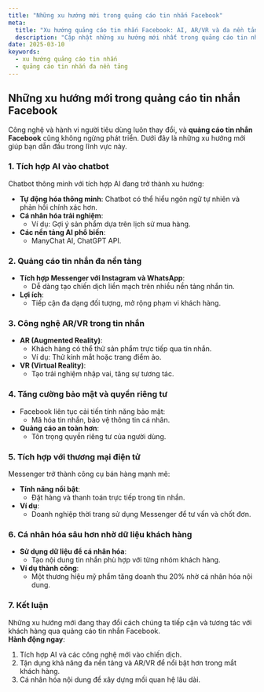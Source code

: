 ```yaml
---
title: "Những xu hướng mới trong quảng cáo tin nhắn Facebook"
meta:
  title: "Xu hướng quảng cáo tin nhắn Facebook: AI, AR/VR và đa nền tảng"
  description: "Cập nhật những xu hướng mới nhất trong quảng cáo tin nhắn Facebook, bao gồm tích hợp AI, chatbot thông minh, và quảng cáo đa nền tảng."
date: 2025-03-10
keywords:
  - xu hướng quảng cáo tin nhắn
  - quảng cáo tin nhắn đa nền tảng
---
```


## Những xu hướng mới trong quảng cáo tin nhắn Facebook

Công nghệ và hành vi người tiêu dùng luôn thay đổi, và **quảng cáo tin nhắn Facebook** cũng không ngừng phát triển. Dưới đây là những xu hướng mới giúp bạn dẫn đầu trong lĩnh vực này.

### 1. Tích hợp AI vào chatbot

Chatbot thông minh với tích hợp AI đang trở thành xu hướng:
- **Tự động hóa thông minh**: Chatbot có thể hiểu ngôn ngữ tự nhiên và phản hồi chính xác hơn.
- **Cá nhân hóa trải nghiệm**:
  - Ví dụ: Gợi ý sản phẩm dựa trên lịch sử mua hàng.
- **Các nền tảng AI phổ biến**:
  - ManyChat AI, ChatGPT API.

### 2. Quảng cáo tin nhắn đa nền tảng

- **Tích hợp Messenger với Instagram và WhatsApp**:
  - Dễ dàng tạo chiến dịch liền mạch trên nhiều nền tảng nhắn tin.
- **Lợi ích**:
  - Tiếp cận đa dạng đối tượng, mở rộng phạm vi khách hàng.

### 3. Công nghệ AR/VR trong tin nhắn

- **AR (Augmented Reality)**:
  - Khách hàng có thể thử sản phẩm trực tiếp qua tin nhắn.
  - Ví dụ: Thử kính mắt hoặc trang điểm ảo.
- **VR (Virtual Reality)**:
  - Tạo trải nghiệm nhập vai, tăng sự tương tác.

### 4. Tăng cường bảo mật và quyền riêng tư

- Facebook liên tục cải tiến tính năng bảo mật:
  - Mã hóa tin nhắn, bảo vệ thông tin cá nhân.
- **Quảng cáo an toàn hơn**:
  - Tôn trọng quyền riêng tư của người dùng.

### 5. Tích hợp với thương mại điện tử

Messenger trở thành công cụ bán hàng mạnh mẽ:
- **Tính năng nổi bật**:
  - Đặt hàng và thanh toán trực tiếp trong tin nhắn.
- **Ví dụ**:
  - Doanh nghiệp thời trang sử dụng Messenger để tư vấn và chốt đơn.

### 6. Cá nhân hóa sâu hơn nhờ dữ liệu khách hàng

- **Sử dụng dữ liệu để cá nhân hóa**:
  - Tạo nội dung tin nhắn phù hợp với từng nhóm khách hàng.
- **Ví dụ thành công**:
  - Một thương hiệu mỹ phẩm tăng doanh thu 20% nhờ cá nhân hóa nội dung.

### 7. Kết luận

Những xu hướng mới đang thay đổi cách chúng ta tiếp cận và tương tác với khách hàng qua quảng cáo tin nhắn Facebook.  
**Hành động ngay**:
1. Tích hợp AI và các công nghệ mới vào chiến dịch.  
2. Tận dụng khả năng đa nền tảng và AR/VR để nổi bật hơn trong mắt khách hàng.  
3. Cá nhân hóa nội dung để xây dựng mối quan hệ lâu dài.
